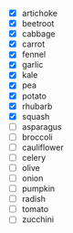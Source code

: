 - [x] artichoke
- [x] beetroot
- [x] cabbage
- [x] carrot
- [x] fennel
- [x] garlic
- [x] kale
- [x] pea
- [x] potato
- [x] rhubarb
- [x] squash
- [ ] asparagus
- [ ] broccoli
- [ ] cauliflower
- [ ] celery
- [ ] olive
- [ ] onion
- [ ] pumpkin
- [ ] radish
- [ ] tomato
- [ ] zucchini
